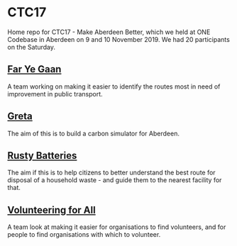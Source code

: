 # CTC17
Home repo for CTC17 - Make Aberdeen Better, which we held at ONE Codebase in Aberdeen on 9 and 10 November 2019. We had 20 participants on the Saturday.

## [Far Ye Gaan](https://github.com/CodeTheCity/far_ye_gaan)
A team working on making it easier to identify the routes most in need of improvement in public transport.

## [Greta](https://github.com/CodeTheCity/greta)
The aim of this is to build a carbon simulator for Aberdeen.

## [Rusty Batteries](https://github.com/CodeTheCity/rusty_batteries)
The aim if this is to help citizens to better understand the best route for disposal of a household waste - and guide them to the nearest facility for that.

## [Volunteering for All](https://github.com/CodeTheCity/volunteering_for_all)
A team look at making it easier for organisations to find volunteers, and for people to find organisations with which to volunteer.

